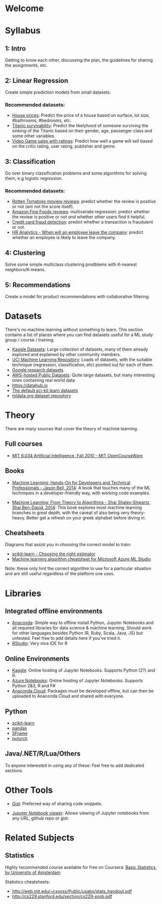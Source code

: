 # Welcome

# Syllabus

## 1: Intro

Getting to know each other, discussing the plan, the guidelines for sharing the assignments, etc.


## 2: Linear Regression

Create simple prediction models from small datasets.

### Recommended datasets: 
* [House prices](https://www.kaggle.com/c/house-prices-advanced-regression-techniques/data): Predict the price of a house based on surface, lot size, #bathrooms, #bedrooms, etc.
* [Titanic survivability](https://www.kaggle.com/c/titanic): Predict the likelyhood of someone surviving the sinking of the Titanic based on their gender, age, passenger class and some other variables.
* [Video Game sales with ratings](https://www.kaggle.com/rush4ratio/video-game-sales-with-ratings): Predict how well a game will sell based on the critic rating, user rating, publisher and genre.

## 3: Classification

Go over binary classification problems and some algorithms for solving them, e.g logistic regression.

### Recommended datasets:

* [Rotten Tomatoes moview reviews](https://www.kaggle.com/c/sentiment-analysis-on-movie-reviews): predict whether the review is positive or not (ant not the score itself).
* [Amazon Fine Foods reviews](http://snap.stanford.edu/data/web-FineFoods.html): multivariate regression: predict whether the review is positive or not *and* whether other users find it helpful.
* [Credit card fraud detection](https://www.kaggle.com/dalpozz/creditcardfraud): predict whether a transaction is fraudulent or not.
* [HR Analytics - When will an employee leave the company](https://www.kaggle.com/ludobenistant/hr-analytics): predict whether an employee is likely to leave the company.


## 4: Clustering

Solve some simple multiclass clustering prodblems with K-nearest neighbors/K-means.


## 5: Recommendations

Create a model for product recommendations with collaborative filtering.


# Datasets

There's no machine learning without something to learn. This section contains a list of places where you can find datasets useful for a ML study group / course / training.

* [Kaggle Datasets](https://www.kaggle.com/datasets): Large collection of datasets, many of them already explored and explained by other community members.
* [UCI Machine Learning Repository](https://archive.ics.uci.edu/ml/datasets.html): Loads of datasets, with the suitable technique (regression, classification, etc) pointed out for each of them.
* [Google research datasets](https://research.google.com/research-outreach.html#/research-outreach/research-datasets)
* [AWS-hosted Public Datasets](https://aws.amazon.com/public-datasets/): Quite large datasets, but many interesting ones containing real world data
* https://datahub.io
* [The default sci-kit learn datasets](http://scikit-learn.org/stable/datasets/)
* [mldata.org dataset repository](http://mldata.org/repository/data/)

# Theory

There are many sources that cover the theory of machine learning. 

## Full courses

* [MIT 6.034 Artificial Intelligence, Fall 2010 - MIT OpenCourseWare](https://www.youtube.com/playlist?list=PLUl4u3cNGP63gFHB6xb-kVBiQHYe_4hSi)

## Books

* [Machine Learning: Hands-On for Developers and Technical Professionals - Jason Bell, 2014](https://www.amazon.de/gp/product/1118889061/ref=oh_aui_detailpage_o02_s01?ie=UTF8&psc=1): A book that touches many of the ML techniques in a developer-friendly way, with working code examples.

* [Machine Learning: From Theory to Algorithms - Shai Shalev-Shwartz, Shai Ben-David, 2014](https://www.amazon.de/gp/product/1107057132/ref=oh_aui_detailpage_o02_s00?ie=UTF8&psc=1): This book explores most machine learning branches in great depth, with the caveat of also being very theory-heavy. Better get a refresh on your greek alphabet before diving in. 


## Cheatsheets

Diagrams that assist you in choosing the correct model to train:
* [scikit-learn - Choosing the right estimator](http://scikit-learn.org/stable/tutorial/machine_learning_map/)
* [Machine learning algorithm cheatsheet for Microsoft Azure ML Studio](https://docs.microsoft.com/en-us/azure/machine-learning/machine-learning-algorithm-cheat-sheet)

Note: these only hint the correct algorithm to use for a particular situation and are still useful regardless of the platform one uses.

# Libraries

## Integrated offline environments

* [Anaconda](https://anaconda.org): Simple way to offline install Python, Jupyter Notebooks and all required libraries for data science & machine learning. Should work for other languages besides Python (R, Ruby, Scala, Java, JS) but untested. Feel free to add details here if you've tried it.
* [RStudio](https://www.rstudio.com): Very nice IDE for R

## Online Environments

* [Kaggle](http://kaggle.com/): Online hosting of Jupyter Notebooks. Supports Python (2?) and R.
* [Azure Notebooks](https://notebooks.azure.com/): Online hosting of Jupyter Notebooks. Supports Python 2&3, R and F#
* [Anaconda Cloud](https://ananconda.org): Packages must be developed offline, but can then be uploaded to Anaconda Cloud and shared with everyone.

## Python

* [scikit-learn](http://scikit-learn.org/stable/)
* [pandas](http://pandas.pydata.org/)
* [SFrame](https://github.com/turi-code/SFrame)
* [pytorch](https://github.com/hughperkins/pytorch)

## Java/.NET/R/Lua/Others

To anyone interested in using any of these: Feel free to add dedicated sections.


# Other Tools

* [Gist](https://gist.github.com): Preferred way of sharing code snippets.

* [Jupyter Notebook viewer](http://nbviewer.jupyter.org): Allows viewing of Jupyter notebooks from any URL, github repo or gist.

# Related Subjects

## Statistics

Highly recommended course available for free on Coursera: [Basic Statistics, by University of Amsterdam](https://www.coursera.org/learn/basic-statistics/home/welcome)

Statistics cheatsheets:
* http://web.mit.edu/~csvoss/Public/usabo/stats_handout.pdf
* http://cs229.stanford.edu/section/cs229-prob.pdf

